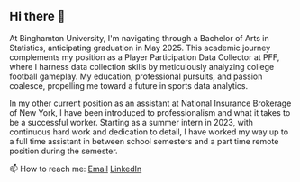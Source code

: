 ## Hi there 👋

At Binghamton University, I'm navigating through a Bachelor of Arts in Statistics, anticipating graduation in May 2025. This academic journey complements my position as a Player Participation Data Collector at PFF, where I harness data collection skills by meticulously analyzing college football gameplay. My education, professional pursuits, and passion coalesce, propelling me toward a future in sports data analytics.

In my other current position as an assistant at National Insurance Brokerage of New York, I have been introduced to professionalism and what it takes to be a successful worker. Starting as a summer intern in 2023, with continuous hard work and dedication to detail, I have worked my way up to a full time assistant in between school semesters and a part time remote position during the semester.


📫 How to reach me: [Email](billybluewalker7@gmail.com) [LinkedIn](https://www.linkedin.com/in/william-walker25/)
